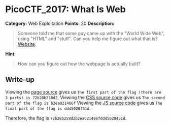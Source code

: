 # PicoCTF_2017: What Is Web

**Category:** Web Exploitation
**Points:** 20
**Description:**

>Someone told me that some guy came up with the "World Wide Web", using "HTML" and "stuff". Can you help me figure out what that is? [Website](http://shell2017.picoctf.com:4443/).

**Hint:**

>How can you figure out how the webpage is actually built?

## Write-up
Viewing the [page source](view-source:http://shell2017.picoctf.com:4443/index.html) gives us `The first part of the flag (there are 3 parts) is 72b28b258d2`, 
Viewing the [CSS source code](http://shell2017.picoctf.com:4443/hacker.css) gives us  `The second part of the flag is b2ea021486f` 
Viewing the [JS source code](http://shell2017.picoctf.com:4443/script.js) gives us `The final part of the flag is ddd5020451d`.

Therefore, the flag is `72b28b258d2b2ea021486fddd5020451d`.
<!--stackedit_data:
eyJoaXN0b3J5IjpbLTE5NjgzMzk2NDFdfQ==
-->